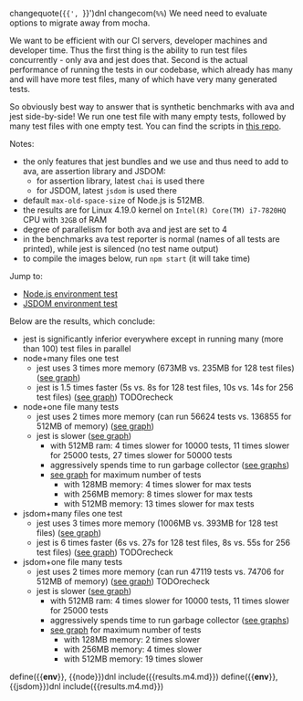 changequote(`{{', `}}')dnl
changecom(`%%`)
We need need to evaluate options to migrate away from mocha.

We want to be efficient with our CI servers, developer machines and developer time.
Thus the first thing is the ability to run test files concurrently - only ava and jest does that.
Second is the actual performance of running the tests in our codebase, which already has many and will have more test files, many of which have very many generated tests.

So obviously best way to answer that is synthetic benchmarks with ava and jest side-by-side!
We run one test file with many empty tests, followed by many test files with one empty test.
You can find the scripts in [this repo](https://github.com/jakutis/ava-vs-jest).

Notes:
* the only features that jest bundles and we use and thus need to add to ava, are assertion library and JSDOM:
  * for assertion library, latest `chai` is used there
  * for JSDOM, latest `jsdom` is used there
* default `max-old-space-size` of Node.js is 512MB.
* the results are for Linux 4.19.0 kernel on `Intel(R) Core(TM) i7-7820HQ` CPU with `32GB` of RAM
* degree of parallelism for both ava and jest are set to 4
* in the benchmarks ava test reporter is normal (names of all tests are printed), while jest is silenced (no test name output)
* to compile the images below, run `npm start` (it will take time)


Jump to:
- [Node.js environment test](#node)
- [JSDOM environment test](#jsdom)


Below are the results, which conclude:
- jest is significantly inferior everywhere except in running many (more than 100) test files in parallel
- node+many files one test
  - jest uses 3 times more memory (673MB vs. 235MB for 128 test files) ([see graph](#max-memory-used))
  - jest is 1.5 times faster (5s vs. 8s for 128 test files, 10s vs. 14s for 256 test files) ([see graph](#duration)) TODOrecheck
- node+one file many tests
  - jest uses 2 times more memory (can run 56624 tests vs. 136855 for 512MB of memory) ([see graph](#maximum-number-of-tests-per-max-old-space-size))
  - jest is slower ([see graph](#time-to-run))
    - with 512MB ram: 4 times slower for 10000 tests, 11 times slower for 25000 tests, 27 times slower for 50000 tests
    - aggressively spends time to run garbage collector ([see graphs](#memory-usage-plot))
    - [see graph](#time-to-run-maximum-number-of-tests]) for maximum number of tests
      - with 128MB memory: 4 times slower for max tests
      - with 256MB memory: 8 times slower for max tests
      - with 512MB memory: 13 times slower for max tests 
- jsdom+many files one test
  - jest uses 3 times more memory (1006MB vs. 393MB for 128 test files) ([see graph](#max-memory-used-1))
  - jest is 6 times faster (6s vs. 27s for 128 test files, 8s vs. 55s for 256 test files) ([see graph](#duration-1)) TODOrecheck
- jsdom+one file many tests
  - jest uses 2 times more memory (can run 47119 tests vs. 74706 for 512MB of memory) ([see graph](#maximum-number-of-tests-per-max-old-space-size-1)) TODOrecheck
  - jest is slower ([see graph](#time-to-run-1))
    - with 512MB ram: 4 times slower for 10000 tests, 11 times slower for 25000 tests
    - aggressively spends time to run garbage collector ([see graphs](#memory-usage-plot-1))
    - [see graph](#time-to-run-maximum-number-of-tests-1]) for maximum number of tests
      - with 128MB memory: 2 times slower
      - with 256MB memory: 4 times slower
      - with 512MB memory: 19 times slower 

define({{__env__}}, {{node}})dnl
include({{results.m4.md}})
define({{__env__}}, {{jsdom}})dnl
include({{results.m4.md}})
